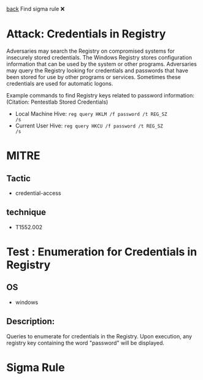 
[back](../index.md)
Find sigma rule :x: 

# Attack: Credentials in Registry 

Adversaries may search the Registry on compromised systems for insecurely stored credentials. The Windows Registry stores configuration information that can be used by the system or other programs. Adversaries may query the Registry looking for credentials and passwords that have been stored for use by other programs or services. Sometimes these credentials are used for automatic logons.

Example commands to find Registry keys related to password information: (Citation: Pentestlab Stored Credentials)

* Local Machine Hive: <code>reg query HKLM /f password /t REG_SZ /s</code>
* Current User Hive: <code>reg query HKCU /f password /t REG_SZ /s</code>

# MITRE
## Tactic
  - credential-access


## technique
  - T1552.002


# Test : Enumeration for Credentials in Registry
## OS
  - windows


## Description:
Queries to enumerate for credentials in the Registry. Upon execution, any registry key containing the word "password" will be displayed.


# Sigma Rule

